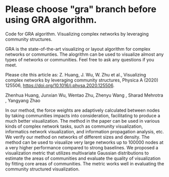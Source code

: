 # Please choose "gra" branch before using GRA algorithm.

Code for GRA algorithm. Visualizing complex networks by leveraging community structures.

GRA is the state-of-the-art visualizing or layout algorithm for complex networks or communties. The alogrithm can be used to visualize almost any types of networks or communities. Feel free to ask any questions if you meet.

Please cite this article as: Z. Huang, J. Wu, W. Zhu et al., Visualizing complex networks by leveraging community structures, Physica A (2020) 125506, https://doi.org/10.1016/j.physa.2020.125506.

Zhenhua Huang, Junxian Wu, Wentao Zhu, Zhenyu Wang , Sharad Mehrotra , Yangyang Zhao

In our method, the force weights are adaptively calculated between nodes by taking communities impacts into consideration, facilitating to produce a much better visualization.
The method in the paper can be used in various kinds of complex network tasks, such as community visualization, informatics network visualization, and information propagation analysis, etc. We verify our method on networks of different sizes and density.
The method can be used to visualize very large networks up to 100000 nodes at a very higher performance compared to strong baselines.
We proposed a visualization metric that utilizes multivariate Gaussian distributions to estimate the areas of communities and evaluate the quality of visualization by fitting core areas of communities. The metric works well in evaluating the community structured visualization.
